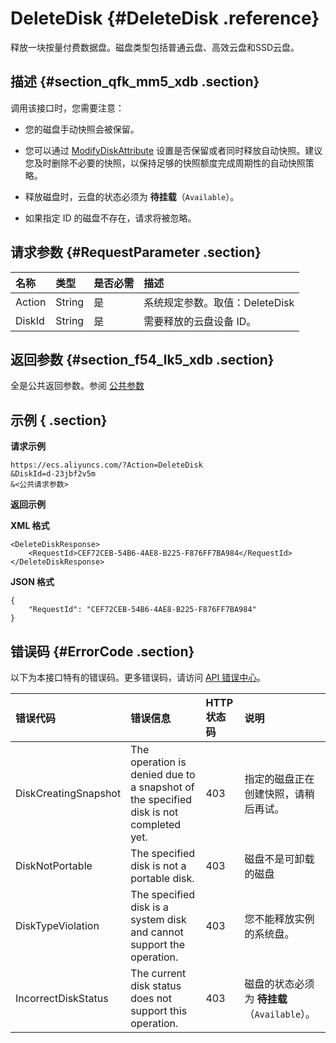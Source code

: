 # DeleteDisk {#DeleteDisk .reference}

释放一块按量付费数据盘。磁盘类型包括普通云盘、高效云盘和SSD云盘。

## 描述 {#section_qfk_mm5_xdb .section}

调用该接口时，您需要注意：

-   您的磁盘手动快照会被保留。

-   您可以通过 [ModifyDiskAttribute](cn.zh-CN/API参考/磁盘/ModifyDiskAttribute.md#) 设置是否保留或者同时释放自动快照。建议您及时删除不必要的快照，以保持足够的快照额度完成周期性的自动快照策略。

-   释放磁盘时，云盘的状态必须为 **待挂载**（`Available`）。

-   如果指定 ID 的磁盘不存在，请求将被忽略。


## 请求参数 {#RequestParameter .section}

|名称|类型|是否必需|描述|
|:-|:-|:---|:-|
|Action|String|是|系统规定参数。取值：DeleteDisk|
|DiskId|String|是|需要释放的云盘设备 ID。|

## 返回参数 {#section_f54_lk5_xdb .section}

全是公共返回参数。参阅 [公共参数](cn.zh-CN/API参考/HTTP调用方式/公共参数.md#commonResponseParameters)

## 示例 { .section}

**请求示例** 

```
https://ecs.aliyuncs.com/?Action=DeleteDisk
&DiskId=d-23jbf2v5m
&<公共请求参数>
```

**返回示例** 

**XML 格式**

```
<DeleteDiskResponse>
    <RequestId>CEF72CEB-54B6-4AE8-B225-F876FF7BA984</RequestId>
</DeleteDiskResponse>
```

 **JSON 格式** 

```
{
    "RequestId": "CEF72CEB-54B6-4AE8-B225-F876FF7BA984"
}
```

## 错误码 {#ErrorCode .section}

以下为本接口特有的错误码。更多错误码，请访问 [API 错误中心](https://error-center.aliyun.com/status/product/Ecs)。

|错误代码|错误信息|HTTP 状态码|说明|
|:---|:---|:-------|:-|
|DiskCreatingSnapshot|The operation is denied due to a snapshot of the specified disk is not completed yet.|403|指定的磁盘正在创建快照，请稍后再试。|
|DiskNotPortable|The specified disk is not a portable disk.|403|磁盘不是可卸载的磁盘|
|DiskTypeViolation|The specified disk is a system disk and cannot support the operation.|403|您不能释放实例的系统盘。|
|IncorrectDiskStatus|The current disk status does not support this operation.|403|磁盘的状态必须为 **待挂载**（`Available`）。|

